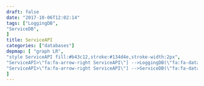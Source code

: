 ```yaml
---
draft: false
date: "2017-10-06T12:02:14"
tags: ["LoggingDB",
"ServiceDB",
]
title: ServiceAPI
categories: ["databases"]
depmap: [ "graph LR",
"style ServiceAPI fill:#b43c12,stroke:#134d4e,stroke-width:2px",
"ServiceAPI>\"fa:fa-arrow-right ServiceAPI\"] -->LoggingDB(\"fa:fa-database LoggingDB\")",
"ServiceAPI>\"fa:fa-arrow-right ServiceAPI\"] -->ServiceDB(\"fa:fa-database ServiceDB\")",
]
---
```

